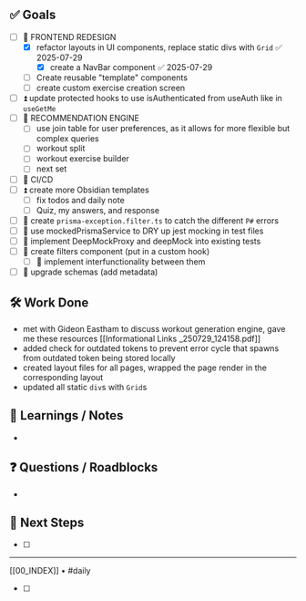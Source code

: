
## ✅ Goals
- [ ] 🔺  FRONTEND REDESIGN
	- [x] refactor layouts in UI components, replace static divs with `Grid` ✅ 2025-07-29
		- [x] create a NavBar component ✅ 2025-07-29
	- [ ] Create reusable "template" components
	- [ ] create custom exercise creation screen
- [ ] ⏫ update protected hooks to use isAuthenticated from useAuth like in `useGetMe`
- [ ]  🔺 RECOMMENDATION ENGINE
	- [ ] use join table for user preferences, as it allows for more flexible but complex queries
	- [ ] workout split
	- [ ] workout exercise builder
	- [ ] next set
- [ ] 🔺 CI/CD
- [ ] ⏫ create more Obsidian templates
	- [ ] fix todos and daily note
	- [ ] Quiz, my answers, and response
- [ ] 🔼 create `prisma-exception.filter.ts` to catch the different `P#` errors
- [ ] 🔼 use mockedPrismaService to DRY up jest mocking in test files
- [ ] 🔼  implement DeepMockProxy and deepMock into existing tests
- [ ] 🔽  create filters component (put in a custom hook)
	- [ ] 🔽 implement interfunctionality between them
- [ ] 🔽 upgrade schemas (add metadata)
## 🛠️ Work Done
- met with Gideon Eastham to discuss workout generation engine, gave me these resources [[Informational Links _250729_124158.pdf]]
- added check for outdated tokens to prevent error cycle that spawns from outdated token being stored locally
- created layout files for all pages, wrapped the page render in the corresponding layout
- updated all static `div`s with `Grid`s

## 🧠 Learnings / Notes
- 

## ❓ Questions / Roadblocks
- 

## 🔁 Next Steps
- [ ] 

---
[[00_INDEX]] • #daily


- [ ] 